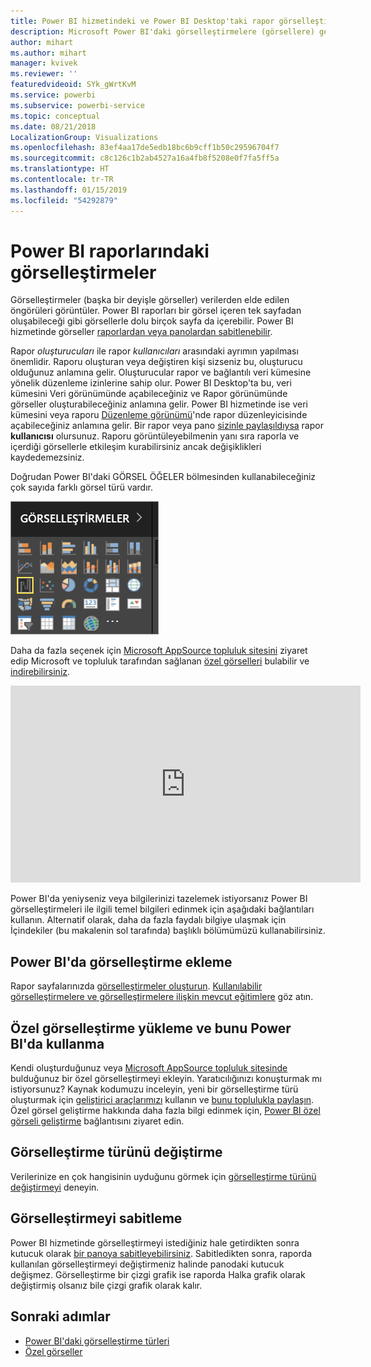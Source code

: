```yaml
---
title: Power BI hizmetindeki ve Power BI Desktop'taki rapor görselleştirmelerine genel bakış
description: Microsoft Power BI'daki görselleştirmelere (görsellere) genel bakış.
author: mihart
ms.author: mihart
manager: kvivek
ms.reviewer: ''
featuredvideoid: SYk_gWrtKvM
ms.service: powerbi
ms.subservice: powerbi-service
ms.topic: conceptual
ms.date: 08/21/2018
LocalizationGroup: Visualizations
ms.openlocfilehash: 83ef4aa17de5edb18bc6b9cff1b50c29596704f7
ms.sourcegitcommit: c8c126c1b2ab4527a16a4fb8f5208e0f7fa5ff5a
ms.translationtype: HT
ms.contentlocale: tr-TR
ms.lasthandoff: 01/15/2019
ms.locfileid: "54292879"
---
```

# <a name="visualizations-in-power-bi-reports"></a>Power BI raporlarındaki görselleştirmeler

Görselleştirmeler (başka bir deyişle görseller) verilerden elde edilen öngörüleri görüntüler. Power BI raporları bir görsel içeren tek sayfadan oluşabileceği gibi görsellerle dolu birçok sayfa da içerebilir. Power BI hizmetinde görseller [raporlardan veya panolardan sabitlenebilir](../service-dashboard-pin-tile-from-report.md).

Rapor *oluşturucuları* ile rapor *kullanıcıları* arasındaki ayrımın yapılması önemlidir. Raporu oluşturan veya değiştiren kişi sizseniz bu, oluşturucu olduğunuz anlamına gelir.  Oluşturucular rapor ve bağlantılı veri kümesine yönelik düzenleme izinlerine sahip olur. Power BI Desktop'ta bu, veri kümesini Veri görünümünde açabileceğiniz ve Rapor görünümünde görseller oluşturabileceğiniz anlamına gelir. Power BI hizmetinde ise veri kümesini veya raporu [Düzenleme görünümü](../consumer/end-user-reading-view.md)'nde rapor düzenleyicisinde açabileceğiniz anlamına gelir. Bir rapor veya pano [sizinle paylaşıldıysa](../consumer/end-user-shared-with-me.md) rapor **kullanıcısı** olursunuz. Raporu görüntüleyebilmenin yanı sıra raporla ve içerdiği görsellerle etkileşim kurabilirsiniz ancak değişiklikleri kaydedemezsiniz.

Doğrudan Power BI'daki GÖRSEL ÖĞELER bölmesinden kullanabileceğiniz çok sayıda farklı görsel türü vardır.

![](media/power-bi-report-visualizations/power-bi-templates.png)

Daha da fazla seçenek için [Microsoft AppSource topluluk sitesini](https://appsource.microsoft.com) ziyaret edip Microsoft ve topluluk tarafından sağlanan [özel görselleri](../developer/custom-visual-develop-tutorial.md) bulabilir ve [indirebilirsiniz](https://appsource.microsoft.com/marketplace/apps?page=1&product=power-bi-visuals).

<iframe width="560" height="315" src="https://www.youtube.com/embed/SYk_gWrtKvM?list=PL1N57mwBHtN0JFoKSR0n-tBkUJHeMP2cP" frameborder="0" allowfullscreen></iframe>


  Power BI'da yeniyseniz veya bilgilerinizi tazelemek istiyorsanız Power BI görselleştirmeleri ile ilgili temel bilgileri edinmek için aşağıdaki bağlantıları kullanın.  Alternatif olarak, daha da fazla faydalı bilgiye ulaşmak için İçindekiler (bu makalenin sol tarafında) başlıklı bölümümüzü kullanabilirsiniz.

## <a name="add-a-visualization-in-power-bi"></a>Power BI'da görselleştirme ekleme

Rapor sayfalarınızda [görselleştirmeler oluşturun](power-bi-report-add-visualizations-i.md). [Kullanılabilir görselleştirmelere ve görselleştirmelere ilişkin mevcut eğitimlere](power-bi-visualization-types-for-reports-and-q-and-a.md) göz atın. 

## <a name="upload-a-custom-visualization-and-use-it-in-power-bi"></a>Özel görselleştirme yükleme ve bunu Power BI'da kullanma

Kendi oluşturduğunuz veya [Microsoft AppSource topluluk sitesinde](https://appsource.microsoft.com/marketplace/apps?product=power-bi-visuals) bulduğunuz bir özel görselleştirmeyi ekleyin. Yaratıcılığınızı konuşturmak mı istiyorsunuz? Kaynak kodumuzu inceleyin, yeni bir görselleştirme türü oluşturmak için [geliştirici araçlarımızı](../developer/custom-visual-develop-tutorial.md) kullanın ve [bunu toplulukla paylaşın](../developer/office-store.md). Özel görsel geliştirme hakkında daha fazla bilgi edinmek için, [Power BI özel görseli geliştirme](../developer/custom-visual-develop-tutorial.md) bağlantısını ziyaret edin.

## <a name="change-the-visualization-type"></a>Görselleştirme türünü değiştirme

Verilerinize en çok hangisinin uyduğunu görmek için [görselleştirme türünü değiştirmeyi](power-bi-report-change-visualization-type.md) deneyin.

## <a name="pin-the-visualization"></a>Görselleştirmeyi sabitleme

Power BI hizmetinde görselleştirmeyi istediğiniz hale getirdikten sonra kutucuk olarak [bir panoya sabitleyebilirsiniz](../service-dashboard-pin-tile-from-report.md). Sabitledikten sonra, raporda kullanılan görselleştirmeyi değiştirmeniz halinde panodaki kutucuk değişmez. Görselleştirme bir çizgi grafik ise raporda Halka grafik olarak değiştirmiş olsanız bile çizgi grafik olarak kalır.

## <a name="next-steps"></a>Sonraki adımlar

* [Power BI'daki görselleştirme türleri](power-bi-visualization-types-for-reports-and-q-and-a.md)
* [Özel görseller](../power-bi-custom-visuals.md)